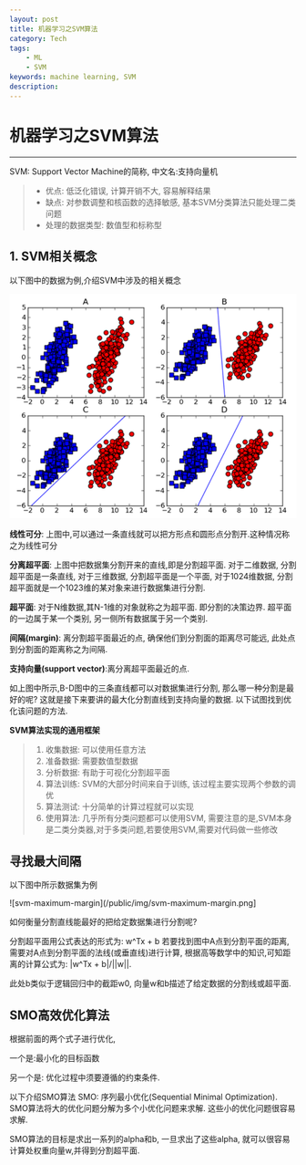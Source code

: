 ```yaml
---
layout: post
title: 机器学习之SVM算法 
category: Tech 
tags: 
    - ML
    - SVM
keywords: machine learning, SVM
description:
---
```


# 机器学习之SVM算法
------

SVM: Support Vector Machine的简称, 中文名:支持向量机
> * 优点: 低泛化错误, 计算开销不大, 容易解释结果
> * 缺点: 对参数调整和核函数的选择敏感, 基本SVM分类算法只能处理二类问题
> * 处理的数据类型: 数值型和标称型

## 1. SVM相关概念
以下图中的数据为例,介绍SVM中涉及的相关概念

![svm-linear-separable](/public/img/svm-linear-separable.png)

**线性可分**: 上图中,可以通过一条直线就可以把方形点和圆形点分割开.这种情况称之为线性可分

**分离超平面**: 上图中把数据集分割开来的直线,即是分割超平面. 对于二维数据, 分割超平面是一条直线, 对于三维数据, 分割超平面是一个平面, 对于1024维数据, 分割超平面就是一个1023维的某对象来进行数据集进行分割.

**超平面**: 对于N维数据,其N-1维的对象就称之为超平面. 即分割的决策边界. 超平面的一边属于某一个类别, 另一侧所有数据属于另一个类别.

**间隔(margin)**: 离分割超平面最近的点, 确保他们到分割面的距离尽可能远, 此处点到分割面的距离称之为间隔.

**支持向量(support vector)**:离分离超平面最近的点.


如上图中所示,B-D图中的三条直线都可以对数据集进行分割, 那么哪一种分割是最好的呢? 这就是接下来要讲的最大化分割直线到支持向量的数据. 以下试图找到优化该问题的方法.

**SVM算法实现的通用框架**
> 1. 收集数据: 可以使用任意方法
> 2. 准备数据: 需要数值型数据
> 3. 分析数据: 有助于可视化分割超平面
> 4. 算法训练: SVM的大部分时间来自于训练, 该过程主要实现两个参数的调优
> 5. 算法测试: 十分简单的计算过程就可以实现
> 6. 使用算法: 几乎所有分类问题都可以使用SVM, 需要注意的是,SVM本身是二类分类器,对于多类问题,若要使用SVM,需要对代码做一些修改

## 寻找最大间隔
以下图中所示数据集为例

![svm-maximum-margin](/public/img/svm-maximum-margin.png]

如何衡量分割直线能最好的把给定数据集进行分割呢?

分割超平面用公式表达的形式为: w^Tx + b
若要找到图中A点到分割平面的距离, 需要对A点到分割平面的法线(或垂直线)进行计算, 根据高等数学中的知识,可知距离的计算公式为: |w^Tx + b|/||w||.

此处b类似于逻辑回归中的截距w0, 向量w和b描述了给定数据的分割线或超平面.

## SMO高效优化算法

根据前面的两个式子进行优化,

一个是:最小化的目标函数

另一个是: 优化过程中须要遵循的约束条件.

以下介绍SMO算法
SMO: 序列最小优化(Sequential Minimal Optimization). SMO算法将大的优化问题分解为多个小优化问题来求解. 这些小的优化问题很容易求解. 

SMO算法的目标是求出一系列的alpha和b, 一旦求出了这些alpha, 就可以很容易计算处权重向量w,并得到分割超平面.


